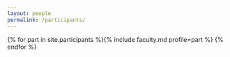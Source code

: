 ```yaml
---
layout: people
permalink: /participants/
---
```

{% for part in site.participants %}{% include faculty.md profile=part %}
{% endfor %}